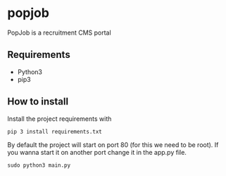 # popjob
PopJob is a recruitment CMS portal  

## Requirements

- Python3
- pip3

## How to install
Install the project requirements with
```
pip 3 install requirements.txt
```
By default the project will start on port 80 (for this we need to be root).
If you wanna start it on another port change it in the app.py file.
```
sudo python3 main.py
```
